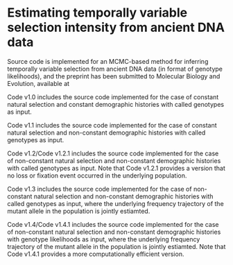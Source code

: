 # Estimating temporally variable selection intensity from ancient DNA data
Source code is implemented for an MCMC-based method for inferring temporally variable selection from ancient DNA data (in format of genotype likelihoods), and the preprint has been submitted to Molecular Biology and Evolution, available at

Code v1.0 includes the source code implemented for the case of constant natural selection and constant demographic histories with called genotypes as input.

Code v1.1 includes the source code implemented for the case of constant natural selection and non-constant demographic histories with called genotypes as input.

Code v1.2/Code v1.2.1 includes the source code implemented for the case of non-constant natural selection and non-constant demographic histories with called genotypes as input. Note that Code v1.2.1 provides a version that no loss or fixation event occurred in the underlying population.

Code v1.3 includes the source code implemented for the case of non-constant natural selection and non-constant demographic histories with called genotypes as input, where the underlying frequency trajectory of the mutant allele in the population is jointly estiamted.

Code v1.4/Code v1.4.1 includes the source code implemented for the case of non-constant natural selection and non-constant demographic histories with genotype likelihoods as input, where the underlying frequency trajectory of the mutant allele in the population is jointly estiamted. Note that Code v1.4.1 provides a more computationally efficient version.
